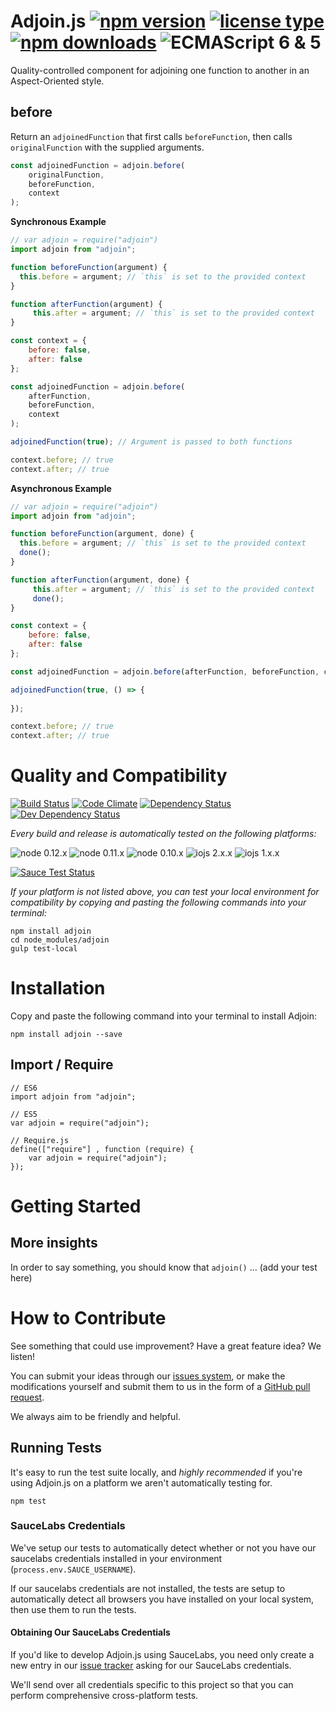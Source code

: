 # Adjoin.js [![npm version](https://img.shields.io/npm/v/adjoin.svg)](https://www.npmjs.com/package/adjoin) [![license type](https://img.shields.io/npm/l/adjoin.svg)](https://github.com/FreeAllMedia/adjoin.git/blob/master/LICENSE) [![npm downloads](https://img.shields.io/npm/dm/adjoin.svg)](https://www.npmjs.com/package/adjoin) ![ECMAScript 6 & 5](https://img.shields.io/badge/ECMAScript-6%20/%205-red.svg)

Quality-controlled component for adjoining one function to another in an Aspect-Oriented style.

## before

Return an `adjoinedFunction` that first calls `beforeFunction`, then calls `originalFunction` with the supplied arguments.

``` javascript
const adjoinedFunction = adjoin.before(
	originalFunction,
	beforeFunction,
	context
);
```

**Synchronous Example**

``` javascript
// var adjoin = require("adjoin")
import adjoin from "adjoin";

function beforeFunction(argument) {
  this.before = argument; // `this` is set to the provided context
}

function afterFunction(argument) {
	 this.after = argument; // `this` is set to the provided context
}

const context = {
	before: false,
	after: false
};

const adjoinedFunction = adjoin.before(
	afterFunction,
	beforeFunction,
	context
);

adjoinedFunction(true); // Argument is passed to both functions

context.before; // true
context.after; // true
```

**Asynchronous Example**

``` javascript
// var adjoin = require("adjoin")
import adjoin from "adjoin";

function beforeFunction(argument, done) {
  this.before = argument; // `this` is set to the provided context
  done();
}

function afterFunction(argument, done) {
	 this.after = argument; // `this` is set to the provided context
	 done();
}

const context = {
	before: false,
	after: false
};

const adjoinedFunction = adjoin.before(afterFunction, beforeFunction, context);

adjoinedFunction(true, () => {
	
});

context.before; // true
context.after; // true
```

# Quality and Compatibility

[![Build Status](https://travis-ci.org/FreeAllMedia/adjoin.png?branch=master)](https://travis-ci.org/FreeAllMedia/adjoin) [![Code Climate](https://codeclimate.com/github/FreeAllMedia/adjoin/badges/gpa.svg)](https://codeclimate.com/github/FreeAllMedia/adjoin) [![Dependency Status](https://david-dm.org/FreeAllMedia/adjoin.png?theme=shields.io)](https://david-dm.org/FreeAllMedia/adjoin?theme=shields.io) [![Dev Dependency Status](https://david-dm.org/FreeAllMedia/adjoin/dev-status.svg)](https://david-dm.org/FreeAllMedia/adjoin?theme=shields.io#info=devDependencies)

*Every build and release is automatically tested on the following platforms:*

![node 0.12.x](https://img.shields.io/badge/node-0.12.x-brightgreen.svg) ![node 0.11.x](https://img.shields.io/badge/node-0.11.x-brightgreen.svg) ![node 0.10.x](https://img.shields.io/badge/node-0.10.x-brightgreen.svg)
![iojs 2.x.x](https://img.shields.io/badge/iojs-2.x.x-brightgreen.svg) ![iojs 1.x.x](https://img.shields.io/badge/iojs-1.x.x-brightgreen.svg)


[![Sauce Test Status](https://saucelabs.com/browser-matrix/adjoin.svg)](https://saucelabs.com/u/adjoin)


*If your platform is not listed above, you can test your local environment for compatibility by copying and pasting the following commands into your terminal:*

```
npm install adjoin
cd node_modules/adjoin
gulp test-local
```

# Installation

Copy and paste the following command into your terminal to install Adjoin:

```
npm install adjoin --save
```

## Import / Require

```
// ES6
import adjoin from "adjoin";
```

```
// ES5
var adjoin = require("adjoin");
```

```
// Require.js
define(["require"] , function (require) {
    var adjoin = require("adjoin");
});
```

# Getting Started

## More insights

In order to say something, you should know that `adjoin()` ... (add your test here)

# How to Contribute

See something that could use improvement? Have a great feature idea? We listen!

You can submit your ideas through our [issues system](https://github.com/FreeAllMedia/adjoin/issues), or make the modifications yourself and submit them to us in the form of a [GitHub pull request](https://help.github.com/articles/using-pull-requests/).

We always aim to be friendly and helpful.

## Running Tests

It's easy to run the test suite locally, and *highly recommended* if you're using Adjoin.js on a platform we aren't automatically testing for.

```
npm test
```


### SauceLabs Credentials

We've setup our tests to automatically detect whether or not you have our saucelabs credentials installed in your environment (`process.env.SAUCE_USERNAME`).

If our saucelabs credentials are not installed, the tests are setup to automatically detect all browsers you have installed on your local system, then use them to run the tests.

#### Obtaining Our SauceLabs Credentials

If you'd like to develop Adjoin.js using SauceLabs, you need only create a new entry in our [issue tracker](https://github.com/FreeAllMedia/adjoin/issues) asking for our SauceLabs credentials.

We'll send over all credentials specific to this project so that you can perform comprehensive cross-platform tests.


